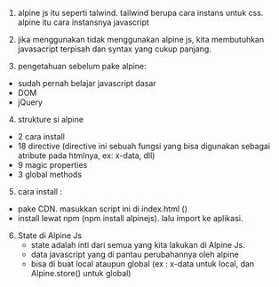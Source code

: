 1. alpine js itu seperti talwind. tailwind berupa cara instans untuk css. alpine itu cara instansnya javascript

2. jika menggunakan tidak menggunakan alpine js, kita membutuhkan javasacript terpisah dan syntax yang cukup panjang.

3. pengetahuan sebelum pake alpine:
 - sudah pernah belajar javascript dasar
 - DOM
 - jQuery

4. strukture si alpine
 - 2 cara install
 - 18 directive (directive ini sebuah fungsi yang bisa digunakan sebagai atribute pada htmlnya, ex: x-data, dll)
 - 9 magic properties
 - 3 global methods

5. cara install :
 - pake CDN. masukkan script ini di index.html (<script src="//unpkg.com/alpinejs" defer></script>)
 - install lewat npm (npm install alpinejs). lalu import ke aplikasi. 

6. State di Alpine Js
    - state adalah inti dari semua yang kita lakukan di Alpine Js.
    - data javascript yang di pantau perubahannya oleh alpine
    - bisa di buat local ataupun global (ex : x-data untuk local, dan Alpine.store() untuk global)
    